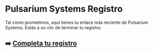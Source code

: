 # Pulsarium Systems Registro

Tal como prometimos, aquí tienes tu enlace más reciente de Pulsarium Systems. Estás a un clic de terminar tu registro:

## ➡️ [Completa tu registro](#REF!)